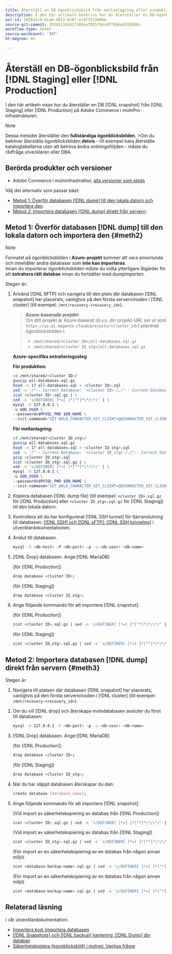 ```yaml
---
title: Återställ en DB-ögonblicksbild från mellanlagring eller produktion
description: I den här artikeln beskrivs hur du återställer en DB-ögonblicksbild från Staging eller Production på Adobe Commerce i molninfrastrukturen.
exl-id: 1026a1c9-0ca0-4823-8c07-ec4ff532606a
source-git-commit: 193b5118342f380cef925766c0f7956a6592800c
workflow-type: tm+mt
source-wordcount: '397'
ht-degree: 0%

---
```


# Återställ en DB-ögonblicksbild från [!DNL Staging] eller [!DNL Production]

I den här artikeln visas hur du återställer en DB [!DNL snapshot] från [!DNL Staging] eller [!DNL Production] på Adobe Commerce i molnPro-infrastrukturen.


>[!NOTE]
>
>Dessa metoder återställer den **fullständiga ögonblicksbilden**.
>&#x200B;>Om du behöver återställa ögonblicksbilden **delvis** - till exempel bara återställa katalogtabellerna utan att behöva ändra ordningsföljden - måste du rådfråga utvecklaren eller DBA.


## Berörda produkter och versioner

* Adobe Commerce i molninfrastruktur, [alla versioner som stöds](https://magento.com/sites/default/files/magento-software-lifecycle-policy.pdf)

Välj det alternativ som passar bäst:

* [Metod 1: Överför databasen [!DNL dump] till den lokala datorn och importera den](#meth2).
* [Metod 2: Importera databasen [!DNL dump] direkt från servern](#meth3).

## Metod 1: Överför databasen [!DNL dump] till den lokala datorn och importera den {#meth2}


>[!NOTE]
>
> Formatet på ögonblicksbilden i **Azure-projekt** kommer att vara annorlunda och innehåller andra databaser som **inte kan importeras**.\
> Innan du importerar ögonblicksbilden måste du vidta ytterligare åtgärder för att **extrahera rätt databas** innan du fortsätter med dumpimporten.

Stegen är:

1. Använd [!DNL SFTP] och navigera till den plats där databasen [!DNL snapshot] har placerats, vanligtvis på den första servern/noden i [!DNL cluster] (till exempel: `/mnt/recovery-<recovery_id>`).
   > **Azure-baserade projekt:**\
   > Om ditt projekt är Azure-baserat (d.v.s. din projekt-URL ser ut som `https://us-a1.magento.cloud/projects/<cluster_id>`) placeras ögonblicksbilden i:
   > * `/mnt/shared/<cluster ID>/all-databases.sql.gz`
   > * `/mnt/shared/<cluster ID_stg>/all-databases.sql.gz`

   **Azure-specifika extraheringssteg**

   **För produktion:**

   ```bash
   cd /mnt/shared/<cluster ID>/
   gunzip all-databases.sql.gz 
   head -n 17 all-databases.sql > <cluster ID>.sql 
   sed -n '/^-- Current Database: `<cluster ID>`/,/^-- Current Database: `/p' all-databases.sql >> <cluster ID>.sql gzip <cluster ID>.sql
   zcat <cluster ID>.sql.gz | \
   sed -e 's/DEFINER[ ]*=[ ]*[^*]*\*/\*/' | \
   mysql -h 127.0.0.1 \
   -u $DB_USER \
   --password=$MYSQL_PWD $DB_NAME \
   --init-command="SET @OLD_CHARACTER_SET_CLIENT=@@CHARACTER_SET_CLIENT ;SET @OLD_CHARACTER_SET_RESULTS=@@CHARACTER_SET_RESULTS ;SET @OLD_COLLATION_CONNECTION=@@COLLATION_CONNECTION ;SET NAMES utf8 ;SET @OLD_TIME_ZONE=@@TIME_ZONE ;SET TIME_ZONE='+00:00' ;SET @OLD_UNIQUE_CHECKS=@@UNIQUE_CHECKS, UNIQUE_CHECKS=0 ;SET @OLD_FOREIGN_KEY_CHECKS=@@FOREIGN_KEY_CHECKS, FOREIGN_KEY_CHECKS=0 ;SET @OLD_SQL_MODE=@@SQL_MODE, SQL_MODE='NO_AUTO_VALUE_ON_ZERO' ;SET @OLD_SQL_NOTES=@@SQL_NOTES, SQL_NOTES=0;"
   ```

   **För mellanlagring:**

   ```bash
   cd /mnt/shared/<cluster ID_stg>/
   gunzip all-databases.sql.gz 
   head -n 17 all-databases.sql > <cluster ID_stg>.sql
   sed -n '/^-- Current Database: `<cluster ID_stg>`/,/^-- Current Database: `/p' all-databases.sql >> <cluster ID_stg>.sql 
   gzip <cluster ID_stg>.sql  
   zcat <cluster ID_stg>.sql.gz | \
   sed -e 's/DEFINER[ ]*=[ ]*[^*]*\*/\*/' | \
   mysql -h 127.0.0.1 \
   -u $DB_USER \
   --password=$MYSQL_PWD $DB_NAME \
   --init-command="SET @OLD_CHARACTER_SET_CLIENT=@@CHARACTER_SET_CLIENT ;SET @OLD_CHARACTER_SET_RESULTS=@@CHARACTER_SET_RESULTS ;SET @OLD_COLLATION_CONNECTION=@@COLLATION_CONNECTION ;SET NAMES utf8 ;SET @OLD_TIME_ZONE=@@TIME_ZONE ;SET TIME_ZONE='+00:00' ;SET @OLD_UNIQUE_CHECKS=@@UNIQUE_CHECKS, UNIQUE_CHECKS=0 ;SET @OLD_FOREIGN_KEY_CHECKS=@@FOREIGN_KEY_CHECKS, FOREIGN_KEY_CHECKS=0 ;SET @OLD_SQL_MODE=@@SQL_MODE, SQL_MODE='NO_AUTO_VALUE_ON_ZERO' ;SET @OLD_SQL_NOTES=@@SQL_NOTES, SQL_NOTES=0;"
   ```

1. Kopiera databasen [!DNL dump file] (till exempel: `<cluster ID>.sql.gz` för [!DNL Production] eller `<cluster ID_stg>.sql.gz` för [!DNL Staging]) till den lokala datorn.
1. Kontrollera att du har konfigurerat [!DNL SSH tunnel] för fjärranslutning till databasen: [[!DNL SSH]  och [!DNL sFTP]: [!DNL SSH tunneling]](https://experienceleague.adobe.com/sv/docs/commerce-cloud-service/user-guide/develop/secure-connections#env-start-tunn) i utvecklardokumentationen.
1. Anslut till databasen.

   ```bash
   mysql -h <db-host> -P <db-port> -p -u <db-user> <db-name>
   ```

1. [!DNL Drop] databasen. Ange:[!DNL MariaDB]

   (för [!DNL Production])

   ```bash
   drop database <cluster ID>;
   ```

   (för [!DNL Staging])

   ```bash
   drop database <cluster ID_stg>;
   ```

1. Ange följande kommando för att importera [!DNL snapshot]:

   (för [!DNL Production])

   ```bash
   zcat <cluster ID>.sql.gz | sed -e 's/DEFINER[ ]*=[ ]*[^*]*\*/\*/' | mysql -h 127.0.0.1 -P <db-port> -p -u   <db-user> <db-name>
   ```

   (för [!DNL Staging])

   ```bash
   zcat <cluster ID_stg>.sql.gz | sed -e 's/DEFINER[ ]*=[ ]*[^*]*\*/\*/' | mysql -h 127.0.0.1 -P <db-port> -p -u   <db-user> <db-name>
   ```

## Metod 2: Importera databasen [!DNL dump] direkt från servern {#meth3}

Stegen är:

1. Navigera till platsen där databasen [!DNL snapshot] har placerats, vanligtvis på den första servern/noden i [!DNL cluster] (till exempel: `/mnt/recovery-<recovery_id>`).
1. Om du vill [!DNL drop] och återskapa molndatabasen ansluter du först till databasen:

   ```bash
   mysql -h 127.0.0.1 -P <db-port> -p -u <db-user> <db-name>
   ```

1. [!DNL Drop] databasen. Ange:[!DNL MariaDB]

   (för [!DNL Production])

   ```bash
   drop database <cluster ID>;
   ```

   (för [!DNL Staging])

   ```bash
   drop database <cluster ID_stg>;
   ```

1. När du har släppt databasen återskapar du den:

   ```bash
   create database [database_name];
   ```

1. Ange följande kommando för att importera [!DNL snapshot]:

   (Vid import av säkerhetskopiering av databas från [!DNL Production])

   ```bash
   zcat <cluster ID>.sql.gz | sed -e 's/DEFINER[ ]*=[ ]*[^*]*\*/\*/' | mysql -h 127.0.0.1 -p -u <db-user> <db-name>
   ```

   (Vid import av säkerhetskopiering av databas från [!DNL Staging])

   ```bash
   zcat <cluster ID_stg>.sql.gz | sed -e 's/DEFINER[ ]*=[ ]*[^*]*\*/\*/' | mysql -h 127.0.0.1 -p -u <db-user> <db-name>
   ```

   (För import av en säkerhetskopiering av en databas från någon annan miljö)

   ```bash
   zcat <database-backup-name>.sql.gz | sed -e 's/DEFINER[ ]*=[ ]*[^*]*\*/\*/' | mysql -h 127.0.0.1 -p -u <db-user> <db-name>
   ```

   (För import av en säkerhetskopiering av en databas från någon annan miljö)

   ```bash
   zcat <database-backup-name>.sql.gz | sed -e 's/DEFINER[ ]*=[ ]*[^*]*\*/\*/' | mysql -h 127.0.0.1 -p -u <db-user> <db-name>
   ```

## Relaterad läsning

I vår utvecklardokumentation:

* [Importera kod: Importera databasen](https://experienceleague.adobe.com/sv/docs/commerce-cloud-service/user-guide/develop/deploy/staging-production)
* [[!DNL Snapshots] och [!DNL backup] hantering: [!DNL Dump] din databas](https://experienceleague.adobe.com/sv/docs/commerce-cloud-service/user-guide/develop/storage/snapshots)
* [Säkerhetskopiera (ögonblicksbild) i molnet: Vanliga frågor ](https://experienceleague.adobe.com/sv/docs/commerce-knowledge-base/kb/faq/backup-snapshot-on-cloud-faq)
